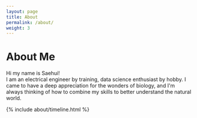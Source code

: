 ```yaml
---
layout: page
title: About
permalink: /about/
weight: 3
---
```


# **About Me**

Hi my name is Saehui! <br>
I am an electrical engineer by training, data science enthusiast by hobby. I came to have a deep appreciation for the wonders of biology, and I'm always thinking of how to combine my skills to better understand the natural world.

<div class="row">
<!-- {% include about/skills.html title="Programming Skills" source=site.data.programming-skills %}
{% include about/skills.html title="Other Skills" source=site.data.other-skills %} -->
</div>

<div class="row">
{% include about/timeline.html %}
</div>
